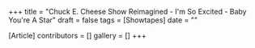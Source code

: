 +++
title = "Chuck E. Cheese Show Reimagined - I'm So Excited - Baby You're A Star"
draft = false
tags = [Showtapes]
date = ""

[Article]
contributors = []
gallery = []
+++